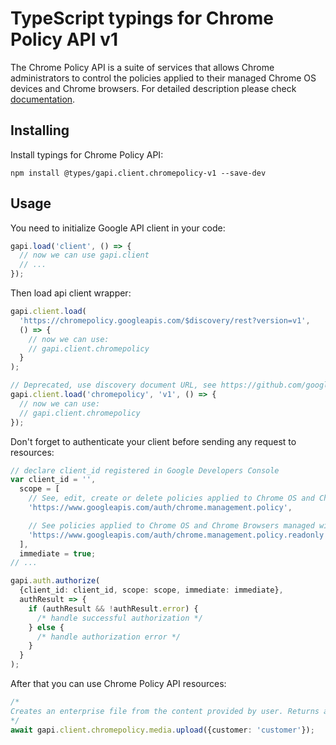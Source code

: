 # TypeScript typings for Chrome Policy API v1

The Chrome Policy API is a suite of services that allows Chrome administrators to control the policies applied to their managed Chrome OS devices and Chrome browsers.
For detailed description please check [documentation](http://developers.google.com/chrome/policy).

## Installing

Install typings for Chrome Policy API:

```
npm install @types/gapi.client.chromepolicy-v1 --save-dev
```

## Usage

You need to initialize Google API client in your code:

```typescript
gapi.load('client', () => {
  // now we can use gapi.client
  // ...
});
```

Then load api client wrapper:

```typescript
gapi.client.load(
  'https://chromepolicy.googleapis.com/$discovery/rest?version=v1',
  () => {
    // now we can use:
    // gapi.client.chromepolicy
  }
);
```

```typescript
// Deprecated, use discovery document URL, see https://github.com/google/google-api-javascript-client/blob/master/docs/reference.md#----gapiclientloadname----version----callback--
gapi.client.load('chromepolicy', 'v1', () => {
  // now we can use:
  // gapi.client.chromepolicy
});
```

Don't forget to authenticate your client before sending any request to resources:

```typescript
// declare client_id registered in Google Developers Console
var client_id = '',
  scope = [
    // See, edit, create or delete policies applied to Chrome OS and Chrome Browsers managed within your organization
    'https://www.googleapis.com/auth/chrome.management.policy',

    // See policies applied to Chrome OS and Chrome Browsers managed within your organization
    'https://www.googleapis.com/auth/chrome.management.policy.readonly',
  ],
  immediate = true;
// ...

gapi.auth.authorize(
  {client_id: client_id, scope: scope, immediate: immediate},
  authResult => {
    if (authResult && !authResult.error) {
      /* handle successful authorization */
    } else {
      /* handle authorization error */
    }
  }
);
```

After that you can use Chrome Policy API resources: <!-- TODO: make this work for multiple namespaces -->

```typescript
/*
Creates an enterprise file from the content provided by user. Returns a public download url for end user.
*/
await gapi.client.chromepolicy.media.upload({customer: 'customer'});
```
